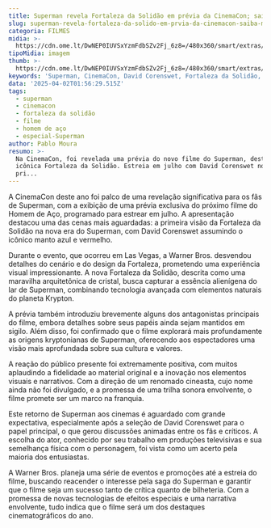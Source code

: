 ```yaml
---
title: Superman revela Fortaleza da Solidão em prévia da CinemaCon; saiba mais
slug: superman-revela-fortaleza-da-solido-em-prvia-da-cinemacon-saiba-mais
categoria: FILMES
midia: >-
  https://cdn.ome.lt/DwNEP0IUVSxYzmFdbSZv2Fj_6z8=/480x360/smart/extras/conteudos/superman-trailer_AMSCayZ.jpg
tipoMidia: imagem
thumb: >-
  https://cdn.ome.lt/DwNEP0IUVSxYzmFdbSZv2Fj_6z8=/480x360/smart/extras/conteudos/superman-trailer_AMSCayZ.jpg
keywords: 'Superman, CinemaCon, David Corenswet, Fortaleza da Solidão, Warner Bros.'
data: '2025-04-02T01:56:29.515Z'
tags:
  - superman
  - cinemacon
  - fortaleza da solidão
  - filme
  - homem de aço
  - especial-Superman
author: Pablo Moura
resumo: >-
  Na CinemaCon, foi revelada uma prévia do novo filme do Superman, destacando a
  icônica Fortaleza da Solidão. Estreia em julho com David Corenswet no papel
  pri...
---
```


A CinemaCon deste ano foi palco de uma revelação significativa para os fãs de Superman, com a exibição de uma prévia exclusiva do próximo filme do Homem de Aço, programado para estrear em julho. A apresentação destacou uma das cenas mais aguardadas: a primeira visão da Fortaleza da Solidão na nova era do Superman, com David Corenswet assumindo o icônico manto azul e vermelho.

Durante o evento, que ocorreu em Las Vegas, a Warner Bros. desvendou detalhes do cenário e do design da Fortaleza, prometendo uma experiência visual impressionante. A nova Fortaleza da Solidão, descrita como uma maravilha arquitetônica de cristal, busca capturar a essência alienígena do lar de Superman, combinando tecnologia avançada com elementos naturais do planeta Krypton.

A prévia também introduziu brevemente alguns dos antagonistas principais do filme, embora detalhes sobre seus papéis ainda sejam mantidos em sigilo. Além disso, foi confirmado que o filme explorará mais profundamente as origens kryptonianas de Superman, oferecendo aos espectadores uma visão mais aprofundada sobre sua cultura e valores.

A reação do público presente foi extremamente positiva, com muitos aplaudindo a fidelidade ao material original e a inovação nos elementos visuais e narrativos. Com a direção de um renomado cineasta, cujo nome ainda não foi divulgado, e a promessa de uma trilha sonora envolvente, o filme promete ser um marco na franquia.

Este retorno de Superman aos cinemas é aguardado com grande expectativa, especialmente após a seleção de David Corenswet para o papel principal, o que gerou discussões animadas entre os fãs e críticos. A escolha do ator, conhecido por seu trabalho em produções televisivas e sua semelhança física com o personagem, foi vista como um acerto pela maioria dos entusiastas.

A Warner Bros. planeja uma série de eventos e promoções até a estreia do filme, buscando reacender o interesse pela saga do Superman e garantir que o filme seja um sucesso tanto de crítica quanto de bilheteria. Com a promessa de novas tecnologias de efeitos especiais e uma narrativa envolvente, tudo indica que o filme será um dos destaques cinematográficos do ano.
